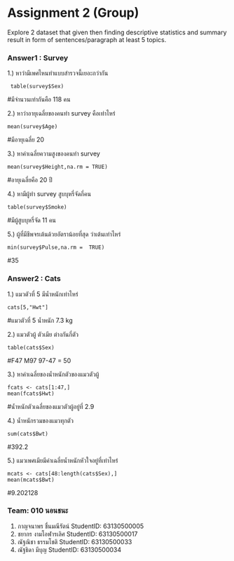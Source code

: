 # Assignment 2 (Group)
Explore 2 dataset that given then finding descriptive statistics and summary result in form of sentences/paragraph at least 5 topics.

### Answer1 : Survey

1.) หาว่ามีเพศไหนทำแบบสำรวจนี้เยอะกว่ากัน
```{R}
 table(survey$Sex)
```
#มีจำนวนเท่ากันคือ 118 คน

2.) หาว่าอายุเฉลี่ยของคนทำ survey คือเท่าไหร่
```{R}
mean(survey$Age)
```
#มีอายุเฉลี่ย 20

3.) หาค่าเฉลี่ยความสูงของคนทำ survey 
```{R}
mean(survey$Height,na.rm = TRUE)
```
#อายุเฉลี่ยคือ 20 ปี

4.) หามีผู้ทำ survey สูบบุหรี่จัดกี่คน
```{R}
table(survey$Smoke)
```
#มีผู้สูบบุหรี่จัด 11 คน

5.) ผู้ที่มีชีพจรเต้นด้วยอัตราน้อยที่สุด ว่าเต้นเท่าไหร่
```{R}
min(survey$Pulse,na.rm =  TRUE)
```
#35

### Answer2 : Cats
1.) แมวตัวที่ 5 มีน้ำหนักเท่าไหร่
```{R}
cats[5,"Hwt"]
```
#แมวตัวที่ 5 น้ำหนัก 7.3 kg

2.) แมวตัวผู้ ตัวเมีย ต่างกันกี่ตัว
```{R}
table(cats$Sex)
```
#F47 M97 97-47 = 50

3.) หาค่าเฉลี่ยของน้ำหนักตัวของแมวตัวผู้ 
```{R}
fcats <- cats[1:47,]
mean(fcats$Hwt)
```
#น้ำหนักตัวเฉลี่ยของแมวตัวผู้อยู่ที่ 2.9

4.) น้ำหนักรวมของแมวทุกตัว
```{R}
sum(cats$Bwt)
```
#392.2 

5.) แมวเพศเมียมีค่าเฉลี่ยน้ำหนักหัวใจอยู่ที่เท่าไหร่
```{R}
mcats <- cats[48:length(cats$Sex),]
mean(mcats$Bwt)
```
#9.202128


### Team: 010 นอนชนะ

1. กาญจนาพร   ชื่นมณีรัตน์     StudentID: 63130500005
2. ชยากร      งามโอฬารเลิศ   StudentID: 63130500017
3. ณัฐณิชา     ธรรมโชติ      StudentID: 63130500033
4. ณัฐธิดา      มีบุญ         StudentID: 63130500034
